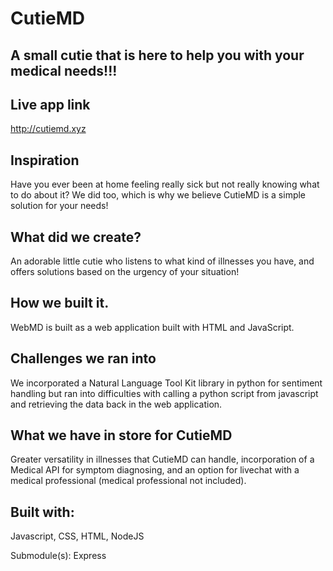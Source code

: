 # CutieMD

## A small cutie that is here to help you with your medical needs!!!

## Live app link
http://cutiemd.xyz

## Inspiration
Have you ever been at home feeling really sick but not really knowing what to do about it? We did too, which is why
we believe CutieMD is a simple solution for your needs!

## What did we create?
An adorable little cutie who listens to what kind of illnesses you have, and offers solutions based on the urgency of your situation!

## How we built it.
WebMD is built as a web application built with HTML and JavaScript.

## Challenges we ran into
We incorporated a Natural Language Tool Kit library in python for sentiment handling but ran into difficulties
with calling a python script from javascript and retrieving the data back in the web application.

## What we have in store for CutieMD
Greater versatility in illnesses that CutieMD can handle, incorporation of a Medical API for symptom diagnosing,
and an option for livechat with a medical professional (medical professional not included).

## Built with:
Javascript, CSS, HTML, NodeJS

Submodule(s): Express
